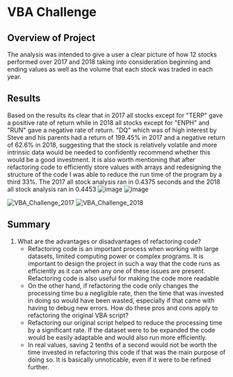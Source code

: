 # VBA Challenge
## Overview of Project
The analysis was intended to give a user a clear picture of how 12 stocks performed over 2017 and 2018 taking into consideration beginning and ending values as well as the volume that each stock was traded in each year.

## Results
Based on the results its clear that in 2017 all stocks except for "TERP" gave a positive rate of return while in 2018 all stocks except for "ENPH" and "RUN" gave a negative rate of return. "DQ" which was of high interest by Steve and his parents had a return of 199.45% in 2017 and a negative return of 62.6% in 2018, suggesting that the stock is relatively volatile and more intrinsic data would be needed to confidently recommend whether this would be a good investment. It is also worth mentioning that after refactoring code to efficiently store values with arrays and redesigning the structure of the code I was able to reduce the run time of the program by a third 33%. The 2017 all stock analysis ran in 0.4375 seconds and the 2018 all stock analysis ran in 0.4453
![image](https://user-images.githubusercontent.com/99148657/159142260-a5711359-6b4e-4841-9e6a-425bd9a1600a.png) ![image](https://user-images.githubusercontent.com/99148657/159142272-edb4d52f-57ba-4006-86af-2921afc0e6fb.png)

![VBA_Challenge_2017](https://user-images.githubusercontent.com/99148657/159142324-69b3eaff-d5af-4d5b-ad3d-715dc69e2d3c.PNG)    ![VBA_Challenge_2018](https://user-images.githubusercontent.com/99148657/159142390-3e116a08-9470-4bfa-8b0e-478500375f09.PNG)

## Summary
1. What are the advantages or disadvantages of refactoring code?
    * Refactoring code is an important process when working with large datasets, limited computing power or complex programs. It is important to design the project in    such a way that the code runs as efficiently as it can when any one of these issues are present. Refactoring code is also useful for making the code more readable
    * On the other hand, if refactoring the code only changes the processing time bu a negligible rate, then the time that was invested in doing so would have been wasted, especially if that came with having to debug new errors. 
How do these pros and cons apply to refactoring the original VBA script?
   * Refactoring our original script helped to reduce the processing time by a significant rate. If the dataset were to be expanded the code would be easily adaptable and would also run more efficiently.
   * In real values, saving 2 tenths of a second would not be worth the time invested in refactoring this code if that was the main purpose of doing so. It is basically unnoticable, even if it were to be refined further.
